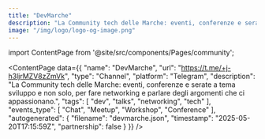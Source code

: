 ```yaml
---
title: "DevMarche"
description: "La Community tech delle Marche: eventi, conferenze e serate a tema sviluppo e non solo, per fare networking e parlare degli argomenti che ci appassionano."
image: "/img/logo/logo-og-image.png"
---
```

import ContentPage from '@site/src/components/Pages/community';

<ContentPage
    data={{
  "name": "DevMarche",
  "url": "https://t.me/+j-h3ljrMZV8zZmVk",
  "type": "Channel",
  "platform": "Telegram",
  "description": "La Community tech delle Marche: eventi, conferenze e serate a tema sviluppo e non solo, per fare networking e parlare degli argomenti che ci appassionano.",
  "tags": [
    "dev",
    "talks",
    "networking",
    "tech"
  ],
  "events_type": [
    "Chat",
    "Meetup",
    "Workshop",
    "Conference"
  ],
  "autogenerated": {
    "filename": "devmarche.json",
    "timestamp": "2025-05-20T17:15:59Z",
    "partnership": false
  }
}}
/>
